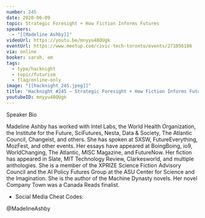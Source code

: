 ```yaml
---
number: 245
date: 2020-06-09
topic: Strategic Foresight + How Fiction Informs Futures
speakers:
  - "[[Madeline Ashby]]"
videoUrl: https://youtu.be/mnyyu48OUgk
eventUrl: https://www.meetup.com/civic-tech-toronto/events/271056186
via: online
booker: sarah, em
tags:
  - type/hacknight
  - topic/futurism
  - flag/online-only
image: "[[hacknight_245.jpeg]]"
title: 'Hacknight #245 – Strategic Foresight + How Fiction Informs Futures'
youtubeID: mnyyu48OUgk
---
```


Speaker Bio

Madeline Ashby has worked with Intel Labs, the World Health Organization, the Institute for the Future, SciFutures, Nesta, Data & Society, The Atlantic Council, Changeist, and others. She has spoken at SXSW, FutureEverything, MozFest, and other events. Her essays have appeared at BoingBoing, io9, WorldChanging, The Atlantic, MISC Magazine, and FutureNow. Her fiction has appeared in Slate, MIT Technology Review, Clarkesworld, and multiple anthologies. She is a member of the XPRIZE Science Fiction Advisory Council and the AI Policy Futures Group at the ASU Center for Science and the Imagination. She is the author of the Machine Dynasty novels. Her novel Company Town was a Canada Reads finalist.

+ Social Media Cheat Codes:

@MadelineAshby
